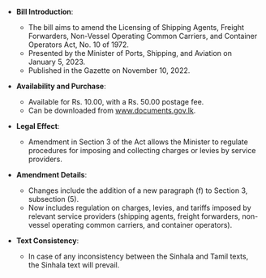 - **Bill Introduction**:
  - The bill aims to amend the Licensing of Shipping Agents, Freight Forwarders, Non-Vessel Operating Common Carriers, and Container Operators Act, No. 10 of 1972.
  - Presented by the Minister of Ports, Shipping, and Aviation on January 5, 2023.
  - Published in the Gazette on November 10, 2022.
  
- **Availability and Purchase**:
  - Available for Rs. 10.00, with a Rs. 50.00 postage fee.
  - Can be downloaded from www.documents.gov.lk.

- **Legal Effect**:
  - Amendment in Section 3 of the Act allows the Minister to regulate procedures for imposing and collecting charges or levies by service providers.

- **Amendment Details**:
  - Changes include the addition of a new paragraph (f) to Section 3, subsection (5).
  - Now includes regulation on charges, levies, and tariffs imposed by relevant service providers (shipping agents, freight forwarders, non-vessel operating common carriers, and container operators).

- **Text Consistency**:
  - In case of any inconsistency between the Sinhala and Tamil texts, the Sinhala text will prevail.